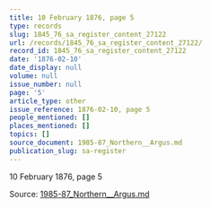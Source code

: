 ```yaml
---
title: 10 February 1876, page 5
type: records
slug: 1845_76_sa_register_content_27122
url: /records/1845_76_sa_register_content_27122/
record_id: 1845_76_sa_register_content_27122
date: '1876-02-10'
date_display: null
volume: null
issue_number: null
page: '5'
article_type: other
issue_reference: 1876-02-10, page 5
people_mentioned: []
places_mentioned: []
topics: []
source_document: 1985-87_Northern__Argus.md
publication_slug: sa-register
---
```


10 February 1876, page 5

Source: [1985-87_Northern__Argus.md](/downloads/markdown/1985-87_Northern__Argus.md)
